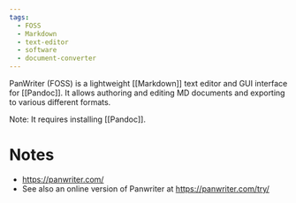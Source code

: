 ```yaml
---
tags:
  - FOSS
  - Markdown
  - text-editor
  - software
  - document-converter
---
```

PanWriter (FOSS) is a lightweight [[Markdown]] text editor and GUI interface for [[Pandoc]]. 
It allows authoring and editing MD documents and exporting to various different formats.  

Note: It requires installing [[Pandoc]]. 
# Notes 
- https://panwriter.com/
- See also an online version of Panwriter at https://panwriter.com/try/